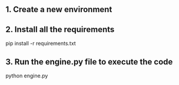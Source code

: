 ## 1. Create a new environment

## 2. Install all the requirements

pip install -r requirements.txt

## 3. Run the engine.py file to execute the code

python engine.py
